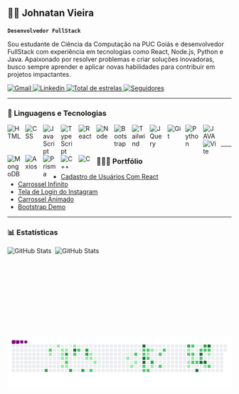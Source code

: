 ## 👨‍💻 Johnatan Vieira

**`Desenvolvedor FullStack`**

Sou estudante de Ciência da Computação na PUC Goiás e desenvolvedor FullStack com experiência em tecnologias como React, Node.js, Python e Java. Apaixonado por resolver problemas e criar soluções inovadoras, busco sempre aprender e aplicar novas habilidades para contribuir em projetos impactantes.

<p align="left">
      <a href = "mailto:johnatan.g3@gmail.com">
          <img 
              alt="Gmail" 
              title="Meu Gmail" 
              src="https://img.shields.io/badge/Gmail-D14836?style=for-the-badge&logo=gmail&logoColor=white" target="_blank">
      </a>
      <a href="https://www.linkedin.com/in/johnatan-vieira-a602542aa/" target="_blank">
          <img 
              alt="Linkedin" 
              title="Meu Linkedin" 
              src="https://img.shields.io/badge/-LinkedIn-%230077B5?style=for-the-badge&logo=linkedin&logoColor=white" target="_blank">
      </a> 
        <a href="https://github.com/JohnatanG3?tab=repositories&sort=stargazers" target="_blank">
        <img
            alt="Total de estrelas" 
            title="Total de estrelas GitHub" 
            src="https://custom-icon-badges.demolab.com/github/stars/JohnatanG3?color=55960c&style=for-the-badge&labelColor=488207&logo=star&label=estrelas"
        />
    </a>
    <a href="https://github.com/JohnatanG3?tab=followers" target="_blank">
        <img
            alt="Seguidores" 
            title="Me siga no GitHub" 
            src="https://custom-icon-badges.demolab.com/github/followers/JohnatanG3?color=236ad3&labelColor=1155ba&style=for-the-badge&logo=github&label=Seguidores&logoColor=white"
        />
    </a>
</p>

---

### 🤖 Linguagens e Tecnologias

<img
    align="left" 
    alt="HTML"
    title="HTML" 
    width="30px" 
    style="padding-right: 10px;" 
    src="https://cdn.jsdelivr.net/gh/devicons/devicon@latest/icons/html5/html5-original.svg" 
/>
<img
    align="left" 
    alt="CSS" 
    title="CSS"
    width="30px" 
    style="padding-right: 10px;" 
    src="https://cdn.jsdelivr.net/gh/devicons/devicon@latest/icons/css3/css3-original.svg" 
/>
<img
    align="left" 
    alt="JavaScript" 
    title="JavaScript"
    width="30px" 
    style="padding-right: 10px;" 
    src="https://cdn.jsdelivr.net/gh/devicons/devicon@latest/icons/javascript/javascript-original.svg" 
/>
<img
    align="left" 
    alt="TypeScript"
    title="TypeScript" 
    width="30px" 
    style="padding-right: 10px;" 
    src="https://cdn.jsdelivr.net/gh/devicons/devicon@latest/icons/typescript/typescript-original.svg" 
/>
<img
    align="left" 
    alt="React"
    title="React" 
    width="30px" 
    style="padding-right: 10px;" 
    src="https://cdn.jsdelivr.net/gh/devicons/devicon@latest/icons/react/react-original.svg" 
/>
<img
    align="left" 
    alt="Node"
    title="Node" 
    width="30px" 
    style="padding-right: 10px;" 
    src="https://cdn.jsdelivr.net/gh/devicons/devicon@latest/icons/nodejs/nodejs-original-wordmark.svg" 
/>
<img
    align="left" 
    alt="Bootstrap"
    title="Bootstrap" 
    width="30px" 
    style="padding-right: 10px;" 
    src="https://cdn.jsdelivr.net/gh/devicons/devicon@latest/icons/bootstrap/bootstrap-original.svg" 
/>
<img
    align="left" 
    alt="Tailwind" 
    title="Tailwind"
    width="30px" 
    style="padding-right: 10px;" 
    src="https://cdn.jsdelivr.net/gh/devicons/devicon@latest/icons/tailwindcss/tailwindcss-original.svg" 
/>
<img
    align="left" 
    alt="JQuery" 
    title="JQuery"
    width="30px" 
    style="padding-right: 10px;" 
    src="https://cdn.jsdelivr.net/gh/devicons/devicon@latest/icons/jquery/jquery-original.svg" 
/>
<img
    align="left" 
    alt="Git" 
    title="Git"
    width="30px" 
    style="padding-right: 10px;" 
    src="https://cdn.jsdelivr.net/gh/devicons/devicon@latest/icons/git/git-original.svg" 
/>
<img
    align="left" 
    alt="Python" 
    title="Python"
    width="30px" 
    style="padding-right: 10px;" 
    src="https://cdn.jsdelivr.net/gh/devicons/devicon@latest/icons/python/python-original.svg" 
/>
<img
    align="left" 
    alt="JAVA" 
    title="JAVA"
    width="30px" 
    style="padding-right: 10px;" 
    src="https://cdn.jsdelivr.net/gh/devicons/devicon@latest/icons/java/java-original.svg" 
/>
<img
    align="left" 
    alt="Vite" 
    title="Vite"
    width="30px" 
    style="padding-right: 10px;" 
    src="https://cdn.jsdelivr.net/gh/devicons/devicon@latest/icons/vitejs/vitejs-original.svg" 
/>
<img
    align="left" 
    alt="MongoDB" 
    title="MongoDB"
    width="30px" 
    style="padding-right: 10px;" 
    src="https://cdn.jsdelivr.net/gh/devicons/devicon@latest/icons/mongodb/mongodb-original.svg" 
/>
<img
    align="left" 
    alt="Axios" 
    title="Axios"
    width="30px" 
    style="padding-right: 10px;" 
    src="https://cdn.jsdelivr.net/gh/devicons/devicon@latest/icons/axios/axios-plain.svg" 
/>
<img
    align="left" 
    alt="Prisma" 
    title="Prisma"
    width="30px" 
    style="padding-right: 10px;" 
    src="https://cdn.jsdelivr.net/gh/devicons/devicon@latest/icons/prisma/prisma-original.svg" 
/>
<img
    align="left" 
    alt="C++" 
    title="C++"
    width="30px" 
    style="padding-right: 10px;" 
    src="https://cdn.jsdelivr.net/gh/devicons/devicon@latest/icons/cplusplus/cplusplus-original.svg" 
/>
<img
    align="left" 
    alt="C" 
    title="C"
    width="30px" 
    style="padding-right: 10px;" 
    src="https://cdn.jsdelivr.net/gh/devicons/devicon@latest/icons/c/c-original.svg" 
/>
<br/>
<br/>

---

### 👨🏻‍💻 Portfólio

- [Cadastro de Usuários Com React](https://github.com/JohnatanG3/cadastro-usuarios-react)
- [Carrossel Infinito](https://github.com/JohnatanG3/carrosel-infinito)
- [Tela de Login do Instagram](https://github.com/JohnatanG3/instagram-tailwind-css)
- [Carrossel Animado](https://github.com/JohnatanG3/site-com-carrosel-animado)
- [Bootstrap Demo](https://github.com/JohnatanG3/site-bootstrap-demo)

---

### 📊 Estatísticas

<p>
  <img
    align="left"
    alt="GitHub Stats"
    height="200"
    style="padding-right: 8px;" 
    src="https://github-readme-stats.vercel.app/api?username=JohnatanG3&show_icons=true&theme=tokyonight&include_all_commits=true&locale=pt-br" 
  />

<img
      align="left"
      alt="GitHub Stats"
      height="200"
      style="padding-right: 10px;"
      src="https://github-readme-stats.vercel.app/api/top-langs/?username=JohnatanG3&theme=tokyonight&layout=compact&custom_title=Tecnologias&langs_count=9" 
  />
</p>

![snake gif](https://github.com/JohnatanG3/JohnatanG3/blob/output/github-contribution-grid-snake.gif)
